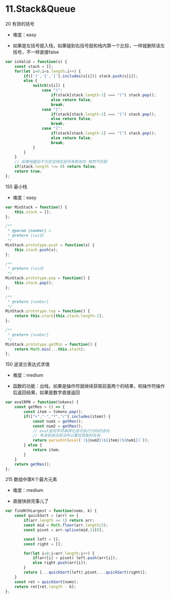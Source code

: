 <!--
 * @LastEditors: panda_liu
 * @LastEditTime: 2020-08-14 09:37:26
 * @FilePath: \yunniubaoc:\Users\23163\Desktop\web\leetcode\11.Stack&Queue.md
 * @Description: add some description
-->
# 11.Stack&Queue

20 有效的括号

- 难度：easy

- 如果是左括号就入栈，如果碰到右括号就和栈内第一个比较，一样就删除该左括号，不一样直接false

``` js
var isValid = function(s) {
    const stack = [];
    for(let i=0;i<s.length;i++) {
        if(['(','{','['].includes(s[i])) stack.push(s[i]);
        else {
            switch(s[i]) {
                case ")":
                    if(stack[stack.length-1] === "(") stack.pop();
                    else return false;
                    break;
                case "}":
                    if(stack[stack.length-1] === "{") stack.pop();
                    else return false;
                    break;  
                case "]":
                    if(stack[stack.length-1] === "[") stack.pop();
                    else return false;
                    break;              
            }
        }
    }
    // 如果栈最后不为空说明左括号有剩余的 依然不匹配
    if(stack.length !== 0) return false;
    return true;
};
```

155 最小栈

- 难度：easy

``` js
var MinStack = function() {
    this.stack = [];
};

/** 
 * @param {number} x
 * @return {void}
 */
MinStack.prototype.push = function(x) {
    this.stack.push(x);
};

/**
 * @return {void}
 */
MinStack.prototype.pop = function() {
    this.stack.pop();
};

/**
 * @return {number}
 */
MinStack.prototype.top = function() {
    return this.stack[this.stack.length-1];
};

/**
 * @return {number}
 */
MinStack.prototype.getMin = function() {
    return Math.min(...this.stack);
};
```

150 逆波兰表达式求值

- 难度：medium

- 函数的功能：出栈，如果是操作符就继续获取前面两个的结果，和操作符操作后返回结果，如果是数字直接返回

``` js
var evalRPN = function(tokens) {
    const getRes = () => {
        const item = tokens.pop();
        if(["+","-","*","/"].includes(item)) {
            const num1 = getRes();
            const num2 = getRes();
            // eval是将字符串转化成可执行代码的语句
            // 考虑到减法除法所以要后获取的在前
            return parseInt(eval(`(${num2})${item}(${num1})`));
        } else {
            return item;
        }
    }
    return getRes();
};
```

215 数组中第K个最大元素

- 难度：medium

- 直接快排完事儿了

``` js
var findKthLargest = function(nums, k) {
    const quickSort = (arr) => {
        if(arr.length <= 1) return arr;
        const mid = Math.floor(arr.length/2);
        const pivot = arr.splice(mid,1)[0];

        const left = [];
        const right = [];

        for(let i=0;i<arr.length;i++) {
            if(arr[i] < pivot) left.push(arr[i]);
            else right.push(arr[i]);
        }
        return [...quickSort(left),pivot,...quickSort(right)];
    }
    const ret = quickSort(nums);
    return ret[ret.length - k];
};
```